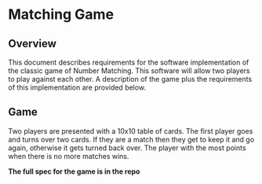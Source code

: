 # Matching Game

## Overview
This document describes requirements for the software implementation of the classic game of Number Matching. 
This software will allow two players to play against each other. 
A description of the game plus the requirements of this implementation are provided below.

## Game
Two players are presented with a 10x10 table of cards. The first player goes and turns over two cards.
If they are a match then they get to keep it and go again, otherwise it gets turned back over. 
The player with the most points when there is no more matches wins.

**The full spec for the game is in the repo**
